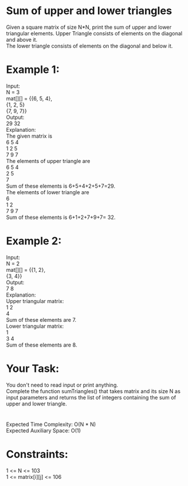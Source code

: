 # Sum of upper and lower triangles

Given a square matrix of size N*N, print the sum of upper and lower triangular elements. Upper Triangle consists of elements on the diagonal and above it.  
The lower triangle consists of elements on the diagonal and below it. 

# Example 1:

Input:  
N = 3  
mat[][] = {{6, 5, 4},  
           {1, 2, 5}  
           {7, 9, 7}}  
Output:  
29 32  
Explanation:  
The given matrix is  
6 5 4  
1 2 5  
7 9 7  
The elements of upper triangle are  
6 5 4  
  2 5  
    7  
Sum of these elements is 6+5+4+2+5+7=29.  
The elements of lower triangle are  
6  
1 2  
7 9 7  
Sum of these elements is 6+1+2+7+9+7= 32.  

# Example 2:

Input:  
N = 2  
mat[][] = {{1, 2},  
           {3, 4}}  
Output:  
7 8  
Explanation:  
Upper triangular matrix:  
1 2  
  4  
Sum of these elements are 7.  
Lower triangular matrix:  
1  
3 4  
Sum of these elements are 8.  

# Your Task:
You don't need to read input or print anything.  
Complete the function sumTriangles() that takes matrix and its size N as input parameters and returns the list of integers containing the sum of upper and lower triangle.  


#
Expected Time Complexity: O(N * N)  
Expected Auxiliary Space: O(1)

# Constraints: 
1 <= N <= 103  
1 <= matrix[i][j] <= 106

